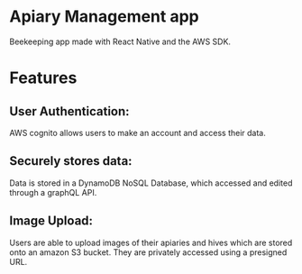 # Apiary Management app
Beekeeping app made with React Native and the AWS SDK. 

# Features
## User Authentication: 
AWS cognito allows users to make an account and access their data. 

## Securely stores data: 
Data is stored in a DynamoDB NoSQL Database, which accessed and edited through a graphQL API. 

## Image Upload: 
Users are able to upload images of their apiaries and hives which are stored onto an amazon S3 bucket. 
They are privately accessed using a presigned URL.  
